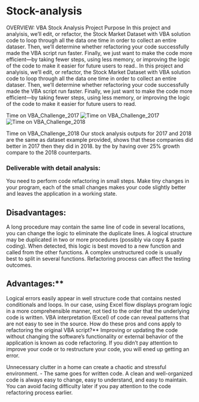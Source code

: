 # Stock-analysis

OVERVIEW: VBA Stock Analysis Project
Purpose
In this project and analyisis, we’ll edit, or refactor, the Stock Market Dataset with VBA solution code to loop through all the data one time in order to collect an entire dataser. Then, we’ll determine whether refactoring your code successfully made the VBA script run faster. Finally, we just want to make the code more efficient—by taking fewer steps, using less memory, or improving the logic of the code to make it easier for future users to read.. In this project and analyisis, we’ll edit, or refactor, the Stock Market Dataset with VBA solution code to loop through all the data one time in order to collect an entire dataser. Then, we’ll determine whether refactoring your code successfully made the VBA script run faster. Finally, we just want to make the code more efficient—by taking fewer steps, using less memory, or improving the logic of the code to make it easier for future users to read.

Time on VBA_Challenge_2017
![Time on VBA_Challenge_2017](https://user-images.githubusercontent.com/59430635/139599860-16d008d2-627a-4a7a-80ad-69efc1c2729a.PNG)
![Time on VBA_Challenge_2018](https://user-images.githubusercontent.com/59430635/139599861-96fc4fe2-1739-4b4b-86b3-be3d11e587cf.PNG)

Time on VBA_Challenge_2018 Our stock analysis outputs for 2017 and 2018 are the same as dataset example provided, shows that these companies did better in 2017 then they did in 2018. by the by having over 25% growth compare to the 2018 counterparts.

### Deliverable with detail analysis:
You need to perform code refactoring in small steps. Make tiny changes in your program, each of the small changes makes your code slightly better and leaves the application in a working state. 

## Disadvantages:
A long procedure may contain the same line of code in several locations, you can change the logic to eliminate the duplicate lines.
A logical structure may be duplicated in two or more procedures (possibly via copy & paste coding). When detected, this logic is best moved to a new function and called from the other functions.
A complex unstructured code is usually best to split in several functions.
Refactoring process can affect the testing outcomes.

## Advantages:**
Logical errors easily appear in well structure code that contains nested conditionals and loops.
In our case, using Excel flow displays program logic in a more comprehensible manner, not tied to the order that the underlying code is written.
VBA interpretation (Excel) of code can reveal patterns that are not easy to see in the source.
How do these pros and cons apply to refactoring the original VBA script?**
Improving or updating the code without changing the software’s functionality or external behavior of the application is known as code refactoring. If you didn’t pay attention to improve your code or to restructure your code, you will ened up getting an error.

Unnecessary clutter in a home can create a chaotic and stressful environment. - The same goes for written code. A clean and well-organized code is always easy to change, easy to understand, and easy to maintain. You can avoid facing difficulty later if you pay attention to the code refactoring process earlier.
